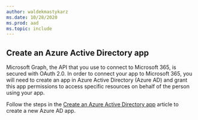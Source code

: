 ```yaml
---
author: waldekmastykarz
ms.date: 10/28/2020
ms.prod: aad
ms.topic: include
---
```


## Create an Azure Active Directory app

Microsoft Graph, the API that you use to connect to Microsoft 365, is secured with OAuth 2.0. In order to connect your app to Microsoft 365, you will need to create an app in Azure Active Directory (Azure AD) and grant this app permissions to access specific resources on behalf of the person using your app.

Follow the steps in the [Create an Azure Active Directory app](../get-started/add-aad-app-registration.md) article to create a new Azure AD app.
